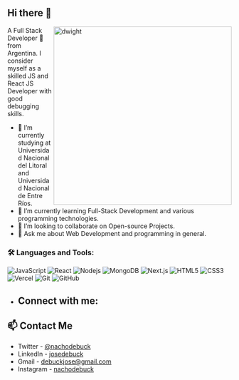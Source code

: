 ## Hi there 👋

<img align="right" src="https://i.makeagif.com/media/4-29-2017/c1VKAm.gif" alt="dwight" width="400"/>

A Full Stack Developer 🚀 from Argentina. I consider myself as a skilled JS and React JS Developer with good debugging skills.


- 🔭 I’m currently studying at Universidad Nacional del Litoral and Universidad Nacional de Entre Ríos.
- 🌱 I’m currently learning Full-Stack Development and various programming technologies.
- 👯 I’m looking to collaborate on Open-source Projects.
- 💬 Ask me about Web Development and programming in general.


### 🛠️ Languages and Tools:

![JavaScript](https://img.shields.io/badge/-JavaScript-black?style=flat-square&logo=javascript)
![React](https://img.shields.io/badge/-React-black?style=flat-square&logo=react)
![Nodejs](https://img.shields.io/badge/-Nodejs-black?style=flat-square&logo=Node.js)
![MongoDB](https://img.shields.io/badge/-MongoDB-black?style=flat-square&logo=mongodb)
![Next.js](https://img.shields.io/badge/-Next-black?style=flat-square&logo=Next.js)
![HTML5](https://img.shields.io/badge/-HTML5-black?style=flat-square&logo=html5&logoColor=white)
![CSS3](https://img.shields.io/badge/-CSS3-black?style=flat-square&logo=css3)
![Vercel](https://img.shields.io/badge/-Vercel-black?style=flat-square&logo=vercel)
![Git](https://img.shields.io/badge/-Git-black?style=flat-square&logo=git)
![GitHub](https://img.shields.io/badge/-GitHub-black?style=flat-square&logo=github)



- ## Connect with me:

## 📫 Contact Me
- Twitter - [@nachodebuck](https://x.com/nachodebuck)
- LinkedIn - [josedebuck](https://www.linkedin.com/in/josedebuck/)
- Gmail - [debuckjose@gmail.com](debuckjose@gmail.com)
- Instagram - [nachodebuck](https://www.instagram.com/nachodebuck/)


<br /> 
